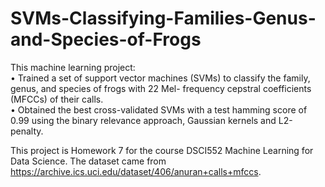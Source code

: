 # SVMs-Classifying-Families-Genus-and-Species-of-Frogs
This machine learning project:  
• Trained a set of support vector machines (SVMs) to classify the family, genus, and species of frogs with 22 Mel- frequency cepstral coefficients (MFCCs) of their calls.  
• Obtained the best cross-validated SVMs with a test hamming score of 0.99 using the binary relevance approach, Gaussian kernels and L2-penalty.

This project is Homework 7 for the course DSCI552 Machine Learning for Data Science. The dataset came from https://archive.ics.uci.edu/dataset/406/anuran+calls+mfccs.
